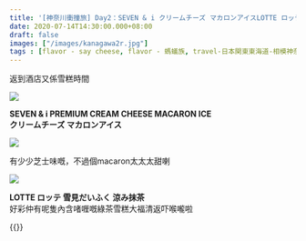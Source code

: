 ```yaml
---
title: '[神奈川衝撞旅] Day2：SEVEN & i クリームチーズ マカロンアイスLOTTE ロッテ 雪見だいふく 涼み抹茶'
date: 2020-07-14T14:30:00.000+08:00
draft: false
images: ["/images/kanagawa2r.jpg"]
tags : [flavor - say cheese, flavor - 螞蟻族, travel-日本関東東海道-相模神奈川三浦川崎横浜鎌倉]
---
```


返到酒店又係雪糕時間  

![](/images/kanagawa2r.jpg)

**SEVEN & i PREMIUM CREAM CHEESE MACARON ICE**  
**クリームチーズ マカロンアイス**  

![](/images/kanagawa2r1.jpg)

有少少芝士味嘅，不過個macaron太太太甜喇  

![](/images/kanagawa2r2.jpg)

**LOTTE ロッテ 雪見だいふく 涼み抹茶**  
好彩仲有呢隻內含啫喱嘅綠茶雪糕大福清返吓喉嚨啦   


{{<kanagawa>}}
